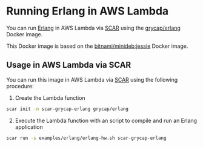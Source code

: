 # Running Erlang in AWS Lambda

You can run [Erlang](https://www.erlang.org/) in AWS Lambda via [SCAR](https://github.com/grycap/scar) using the [grycap/erlang](https://hub.docker.com/r/grycap/erlang/) Docker image.

This Docker image is based on the [bitnami/minideb:jessie](https://hub.docker.com/r/bitnami/minideb/) Docker image.

## Usage in AWS Lambda via SCAR

You can run this image in AWS Lambda via [SCAR](https://github.com/grycap/scar) using the following procedure:

1. Create the Lambda function

```sh
scar init -n scar-grycap-erlang grycap/erlang
```

2. Execute the Lambda function with an script to compile and run an Erlang application

```sh
scar run -s examples/erlang/erlang-hw.sh scar-grycap-erlang
```
